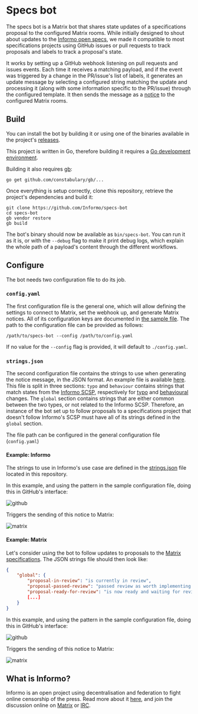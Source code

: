 # Specs bot

The specs bot is a Matrix bot that shares state updates of a specifications proposal to the configured Matrix rooms. While initially designed to shout about updates to the [Informo open specs](https://github.com/Informo/specs), we made it compatible to most specifications projects using GitHub issues or pull requests to track proposals and labels to track a proposal's state.

It works by setting up a GitHub webhook listening on pull requests and issues events. Each time it receives a matching payload, and if the event was triggered by a change in the PR/issue's list of labels, it generates an update message by selecting a configured string matching the update and processing it (along with some information specific to the PR/issue) through the configured template. It then sends the message as a [notice](https://matrix.org/docs/spec/client_server/r0.4.0.html#m-notice) to the configured Matrix rooms.

## Build

You can install the bot by building it or using one of the binaries available in the project's [releases](https://github.com/Informo/specs-bot/releases).

This project is written in Go, therefore building it requires a [Go development environment](https://golang.org/doc/install).

Building it also requires [gb](https://github.com/constabulary/gb):

```
go get github.com/constabulary/gb/...
```

Once everything is setup correctly, clone this repository, retrieve the project's dependencies and build it:

```
git clone https://github.com/Informo/specs-bot
cd specs-bot
gb vendor restore
gb build
```

The bot's binary should now be available as `bin/specs-bot`. You can run it as it is, or with the `--debug` flag to make it print debug logs, which explain the whole path of a payload's content through the different workflows.

## Configure

The bot needs two configuration file to do its job.

### `config.yaml`

The first configuration file is the general one, which will allow defining the settings to connect to Matrix, set the webhook up, and generate Matrix notices. All of its configuration keys are documented in [the sample file](config.sample.yaml). The path to the configuration file can be provided as follows:

```
/path/to/specs-bot --config /path/to/config.yaml
```

If no value for the `--config` flag is provided, it will default to `./config.yaml`.

### `strings.json`

The second configuration file contains the strings to use when generating the notice message, in the JSON format. An example file is available [here](strings.json). This file is split in three sections: `typo` and `behaviour` contains strings that match states from the [Informo SCSP](https://specs.informo.network/introduction/scsp/), respectively for [typo](https://specs.informo.network/introduction/scsp/#typo-wording-and-phrasing) and [behavioural](https://specs.informo.network/introduction/scsp/#behaviour-change) changes. The `global` section contains strings that are either common between the two types, or not related to the Informo SCSP. Therefore, an instance of the bot set up to follow proposals to a specifications project that doesn't follow Informo's SCSP must have all of its strings defined in the `global` section.

The file path can be configured in the general configuration file (`config.yaml`)

#### Example: Informo

The strings to use in Informo's use case are defined in the [strings.json](strings.json) file located in this repository.

In this example, and using the pattern in the sample configuration file, doing this in GitHub's interface:

![github](https://user-images.githubusercontent.com/34184120/47513717-c228e280-d876-11e8-96d0-6b74abd34114.png)

Triggers the sending of this notice to Matrix:

![matrix](https://user-images.githubusercontent.com/34184120/47513870-0a480500-d877-11e8-9c48-f9bb58cffa26.png)

#### Example: Matrix

Let's consider using the bot to follow updates to proposals to the [Matrix specifications](https://github.com/matrix-org/matrix-doc). The JSON strings file should then look like:

```json
{
	"global": {
		"proposal-in-review": "is currently in review",
		"proposal-passed-review": "passed review as worth implementing and then being added to the spec",
		"proposal-ready-for-review": "is now ready and waiting for review by the core team and community",
		[...]
	}
}
```

In this example, and using the pattern in the sample configuration file, doing this in GitHub's interface:

![github](https://user-images.githubusercontent.com/34184120/47514337-0799df80-d878-11e8-8fcd-0a93f9ad8af3.png)

Triggers the sending of this notice to Matrix:

![matrix](https://user-images.githubusercontent.com/34184120/47514484-68291c80-d878-11e8-9b21-11e1da5c7ebb.png)

## What is Informo?

Informo is an open project using decentralisation and federation to fight online censorship of the press. Read more about it [here](https://specs.informo.network/informo/), and join the discussion online on [Matrix](https://matrix.to/#/#discuss:weu.informo.network) or [IRC](https://webchat.freenode.net/?channels=%23informo).
